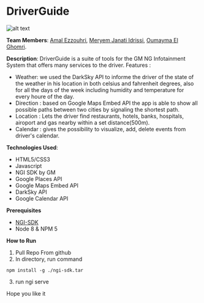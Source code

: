 # DriverGuide


![alt text](https://github.com/bdsasMaster/GM-DriverGuide/tree/master/Screenshots/home.png)


**Team Members**: [Amal Ezzouhri](https://github.com/AmalEzzouhri), [Meryem Janati Idrissi](https://github.com/meryemjanati), [Oumayma El Ghomri](https://github.com/EL-Ghomri).

**Description**: DriverGuide is a suite of tools for the GM NG Infotainment System that offers many services to the driver.
Features : 
- Weather: we used the DarkSky API to informe the driver of the state of the weather in his location in both celsius and fahrenheit degrees, also for all the days of the week including humidity and temperature for every houre of the day.
- Direction : based on Google Maps Embed API the app is able to show all possible paths between two cities by signaling the shortest path.
- Location : Lets the driver find restaurants, hotels, banks, hospitals, airoport and gas nearby within a set distance(500m).
- Calendar : gives the possibility to visualize, add, delete events from driver's calendar.


**Technologies Used**:

- HTML5/CSS3
- Javascript
- NGI SDK by GM
- Google Places API
- Google Maps Embed API 
- DarkSky API
- Google Calendar API

**Prerequisites**

- [NGI-SDK](https://developer.gm.com/ngi/downloads)
- Node 8 & NPM 5

**How to Run**

1. Pull Repo From github
2. In directory, run command

```
npm install -g ./ngi-sdk.tar
```

3. run ngi serve

Hope you like it
